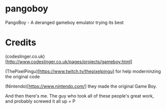 # pangoboy
 PangoBoy - A deranged gameboy emulator trying its best

# Credits

(codeslinger.co.uk)[http://www.codeslinger.co.uk/pages/projects/gameboy.html]

(ThePixelPingu)[https://www.twitch.tv/thepixelpingu] for help moderninzing the original code

(Nintendo)[https://www.nintendo.com/] they made the original Game Boy.

And then there's me. The guy who took all of these people's great work, and probably screwed it all up = P 

